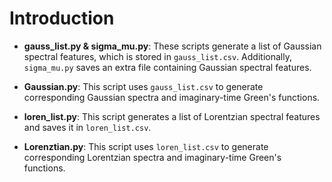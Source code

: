 # Introduction

- **gauss_list.py & sigma_mu.py**: These scripts generate a list of Gaussian spectral features, which is stored in `gauss_list.csv`. Additionally, `sigma_mu.py` saves an extra file containing Gaussian spectral features.
  
- **Gaussian.py**: This script uses `gauss_list.csv` to generate corresponding Gaussian spectra and imaginary-time Green's functions.

- **loren_list.py**: This script generates a list of Lorentzian spectral features and saves it in `loren_list.csv`.

- **Lorenztian.py**: This script uses `loren_list.csv` to generate corresponding Lorentzian spectra and imaginary-time Green's functions.
